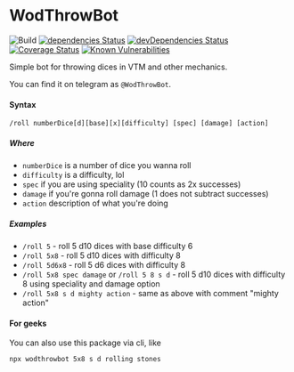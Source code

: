 # WodThrowBot

![Build](https://github.com/jehy/wodThrowBot/workflows/Build/badge.svg)
[![dependencies Status](https://david-dm.org/jehy/wodThrowBot/status.svg)](https://david-dm.org/jehy/wodThrowBot)
[![devDependencies Status](https://david-dm.org/jehy/wodThrowBot/dev-status.svg)](https://david-dm.org/jehy/wodThrowBot?type=dev)
[![Coverage Status](https://coveralls.io/repos/github/jehy/wodThrowBot/badge.svg?branch=master)](https://coveralls.io/github/jehy/wodThrowBot?branch=master)
[![Known Vulnerabilities](https://snyk.io/test/github/jehy/wodThrowBot/badge.svg)](https://snyk.io/test/github/jehy/wodThrowBot)

Simple bot for throwing dices in VTM and other mechanics.

You can find it on telegram as `@WodThrowBot`.

#### Syntax
```
/roll numberDice[d][base][x][difficulty] [spec] [damage] [action]
```

##### Where
* `numberDice` is a number of dice you wanna roll
* `difficulty` is a difficulty, lol
* `spec` if you are using speciality (10 counts as 2x successes)
* `damage` if you're gonna roll damage (1 does not subtract successes)
* `action` description of what you're doing

##### Examples
* `/roll 5` - roll 5 d10 dices with base difficulty 6
* `/roll 5x8` - roll 5 d10 dices with difficulty 8
* `/roll 5d6x8` - roll 5 d6 dices with difficulty 8
* `/roll 5x8 spec damage` or `/roll 5 8 s d` - roll 5 d10 dices with difficulty 8 using speciality and damage option
* `/roll 5x8 s d mighty action` - same as above with comment "mighty action"

#### For geeks

You can also use this package via cli, like

```bash
npx wodthrowbot 5x8 s d rolling stones
```
